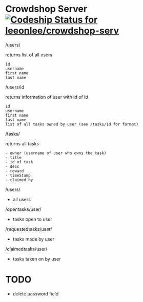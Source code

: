 Crowdshop Server [![Codeship Status for leeonlee/crowdshop-serv](https://www.codeship.io/projects/665e9fe0-9e9b-0131-49c8-6626d4860316/status?branch=master)](https://www.codeship.io/projects/18062)
================

/users/

returns list of all users

	id
	username
	first name
	last name

/users/id

returns information of user with id of id

	id
	username
	first name
	last name
	list of all tasks owned by user (see /tasks/id for format)

/tasks/

returns all tasks

	- owner (username of user who owns the task)
	- title
	- id of task
	- desc
	- reward
	- timeStamp
	- claimed_by

/users/
- all users

/opentasks/user/
- tasks open to user

/requestedtasks/user/
- tasks made by user

/claimedtasks/user/
- tasks taken on by user

TODO
====
- delete password field

